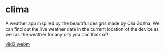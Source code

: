 # clima

 A weather app inspired by the beautiful designs made by Olia Gozha. We can find out the live weather data in the current location of the device as well as the weather for any city you can think of!

[viid2.webm](https://user-images.githubusercontent.com/114687562/196050089-e4a50fae-a2d7-43ad-bcf0-7ae155dd9f0b.webm)
